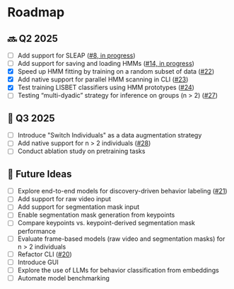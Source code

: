 # Roadmap

## 🔜 Q2 2025
- [ ] Add support for SLEAP ([#8, in progress](https://github.com/BelloneLab/lisbet/issues/8))
- [ ] Add support for saving and loading HMMs ([#14, in progress](https://github.com/BelloneLab/lisbet/issues/14))
- [x] Speed up HMM fitting by training on a random subset of data ([#22](https://github.com/BelloneLab/lisbet/issues/22))
- [x] Add native support for parallel HMM scanning in CLI ([#23](https://github.com/BelloneLab/lisbet/issues/23))
- [x] Test training LISBET classifiers using HMM prototypes ([#24](https://github.com/BelloneLab/lisbet/issues/24))
- [ ] Testing “multi-dyadic” strategy for inference on groups (n > 2) ([#27](https://github.com/BelloneLab/lisbet/issues/27))

## 📅 Q3 2025
- [ ] Introduce "Switch Individuals" as a data augmentation strategy
- [ ] Add native support for n > 2 individuals ([#28](https://github.com/BelloneLab/lisbet/issues/28))
- [ ] Conduct ablation study on pretraining tasks

## 🔮 Future Ideas
- [ ] Explore end-to-end models for discovery-driven behavior labeling ([#21](https://github.com/BelloneLab/lisbet/issues/21))
- [ ] Add support for raw video input
- [ ] Add support for segmentation mask input
- [ ] Enable segmentation mask generation from keypoints
- [ ] Compare keypoints vs. keypoint-derived segmentation mask performance
- [ ] Evaluate frame-based models (raw video and segmentation masks) for n > 2 individuals
- [ ] Refactor CLI ([#20](https://github.com/BelloneLab/lisbet/issues/20))
- [ ] Introduce GUI
- [ ] Explore the use of LLMs for behavior classification from embeddings
- [ ] Automate model benchmarking
